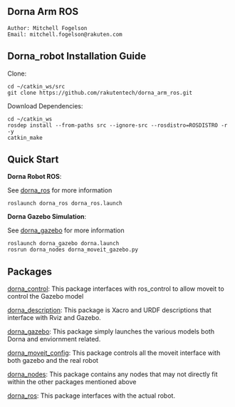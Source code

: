 ## Dorna Arm ROS 
    Author: Mitchell Fogelson
    Email: mitchell.fogelson@rakuten.com
    
## Dorna_robot Installation Guide

Clone:
   
 ```
 cd ~/catkin_ws/src
 git clone https://github.com/rakutentech/dorna_arm_ros.git
 ```

Download Dependencies:
```
cd ~/catkin_ws
rosdep install --from-paths src --ignore-src --rosdistro=ROSDISTRO -r -y
catkin_make
```

## Quick Start

**Dorna Robot ROS**:

See [dorna_ros](https://github.com/rakutentech/dorna_arm_ros/dorna_ros) for more information

```
roslaunch dorna_ros dorna_ros.launch
```
**Dorna Gazebo Simulation**:

See [dorna_gazebo](https://github.com/rakutentech/dorna_arm_ros/dorna_gazebo) for more information

```
roslaunch dorna_gazebo dorna.launch
rosrun dorna_nodes dorna_moveit_gazebo.py
```

## Packages
[dorna_control](https://github.com/rakutentech/dorna_arm_ros/dorna_control):
This package interfaces with ros_control to allow moveit to control the Gazebo model

[dorna_description](https://github.com/rakutentech/dorna_arm_ros/dorna_description):
This package is Xacro and URDF descriptions that interface with Rviz and Gazebo.

[dorna_gazebo](https://github.com/rakutentech/dorna_arm_ros/dorna_gazebo):
This package simply launches the various models both Dorna and enviornment related.

[dorna_moveit_config](https://github.com/rakutentech/dorna_arm_ros/dorna_moveit_config):
This package controls all the moveit interface with both gazebo and the real robot

[dorna_nodes](https://github.com/rakutentech/dorna_arm_ros/dorna_nodes): 
This package contains any nodes that may not directly fit within the other packages mentioned above

[dorna_ros](https://github.com/rakutentech/dorna_arm_ros/dorna_ros):
This package interfaces with the actual robot.

